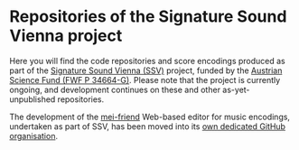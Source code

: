 # Repositories of the Signature Sound Vienna project

Here you will find the code repositories and score encodings produced as part of the [Signature Sound Vienna (SSV)](https://iwk.mdw.ac.at/signature-sound-vienna) project, funded by the [Austrian Science Fund (FWF P 34664-G)](https://pf.fwf.ac.at/en/research-in-practice/project-finder?search%5Bwhat%5D=&search%5Bpromotion_category_id%5D%5B%5D=&search%5Bcall%5D=&search%5Bproject_number%5D=&search%5Bdecision_board_ids%5D=&search%5Bproject_title%5D=&search%5Blead_firstname%5D=&search%5Blead_lastname%5D=Weigl&search%5Bresearch_place_kind%5D%5B%5D=&search%5Bresearch_place_kind%5D%5B%5D=Universit%C3%A4t+f%C3%BCr+Musik+und+darstellende+Kunst+Wien&multiselect=Universit%C3%A4t+f%C3%BCr+Musik+und+darstellende+Kunst+Wien&search%5Binstitute_name%5D=&search%5Bstart_date%5D=&search%5Bend_date%5D=&search%5Bgrant_years%5D%5B%5D=&search%5Bgrant_years%5D%5B%5D=2021&multiselect=2021&search%5Bstatus_id%5D=&search%5Bscience_discipline_id%5D=&search%5Bper_page%5D=10#search-results). Please note that the project is currently ongoing, and development continues on these and other as-yet-unpublished repositories.

The development of the [mei-friend](https://mei-friend.mdw.ac.at) Web-based editor for music encodings, undertaken as part of SSV, has been moved into its [own dedicated GitHub organisation](https://github.com/mei-friend/).
